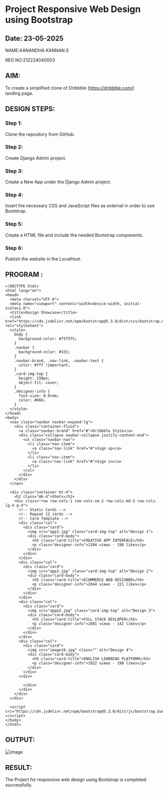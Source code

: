 # Project Responsive Web Design using Bootstrap
## Date: 23-05-2025

NAME:AANANDHA KANNAN.S

REG NO:212224040003

## AIM:
To create a simplified clone of Dribbble (https://dribbble.com/) landing page.


## DESIGN STEPS:

### Step 1:
Clone the repository from GitHub.

### Step 2:
Create Django Admin project.

### Step 3:
Create a New App under the Django Admin project.

### Step 4:
Insert the necessary CSS and JavaScript files as external in order to use Bootstrap.

### Step 5:
Create a HTML file and include the needed Bootstrap components.

### Step 6:
Publish the website in the LocalHost.

## PROGRAM :
```
<!DOCTYPE html>
<html lang="en">
<head>
  <meta charset="UTF-8">
  <meta name="viewport" content="width=device-width, initial-scale=1.0">
  <title>Design Showcase</title>
  <link href="https://cdn.jsdelivr.net/npm/bootstrap@5.3.0/dist/css/bootstrap.min.css" rel="stylesheet">
  <style>
    body {
      background-color: #f5f5f5;
    }
    .navbar {
      background-color: #333;
    }
    .navbar-brand, .nav-link, .navbar-text {
      color: #fff !important;
    }
    .card-img-top {
      height: 150px;
      object-fit: cover;
    }
    .designer-info {
      font-size: 0.9rem;
      color: #666;
    }
  </style>
</head>
<body>
  <nav class="navbar navbar-expand-lg">
    <div class="container-fluid">
      <a class="navbar-brand" href="#">Dribbble Style</a>
      <div class="collapse navbar-collapse justify-content-end">
        <ul class="navbar-nav">
          <li class="nav-item">
            <a class="nav-link" href="#">Sign up</a>
          </li>
          <li class="nav-item">
            <a class="nav-link" href="#">Sign in</a>
          </li>
        </ul>
      </div>
    </div>
  </nav>

  <div class="container mt-4">
    <h2 class="mb-4">Shots</h2>
    <div class="row row-cols-1 row-cols-sm-2 row-cols-md-3 row-cols-lg-4 g-4">
      <!-- Static Cards -->
      <!-- Repeat 12 cards -->
      <!-- Card Template -->
      <div class="col">
        <div class="card">
          <img src="app1.jpg" class="card-img-top" alt="Design 1">
          <div class="card-body">
            <h5 class="card-title">CREATIVE APP INTERFACE</h5>
            <p class="designer-info">1204 views · 198 likes</p>
          </div>
        </div>
      </div>
      <div class="col">
        <div class="card">
          <img src="app2.jpg" class="card-img-top" alt="Design 2">
          <div class="card-body">
            <h5 class="card-title">ECOMMERCE WEB DESIGNER</h5>
            <p class="designer-info">2044 views · 221 likes</p>
          </div>
        </div>
      </div>
      <div class="col">
        <div class="card">
          <img src="appp3.jpg" class="card-img-top" alt="Design 3">
          <div class="card-body">
            <h5 class="card-title">FULL STACK DEVLOPER</h5>
            <p class="designer-info">1801 views · 142 likes</p>
          </div>
        </div>
      </div>
      <div class="col">
        <div class="card">
          <img src="image19.jpg" class="" alt="Design 4">
          <div class="card-body">
            <h5 class="card-title">ENGLISH LEARNING PLATFORM</h5>
            <p class="designer-info">1922 views · 198 likes</p>
          </div>
        </div>
      </div>
    
        </div>
      </div>
    </div>
  </div>

  <script src="https://cdn.jsdelivr.net/npm/bootstrap@5.3.0/dist/js/bootstrap.bundle.min.js"></script>
</body>
</html>

```
## OUTPUT:
![image](https://github.com/user-attachments/assets/74780e64-0656-40b5-86e4-dab6c29f9e3a)


## RESULT:
The Project for responsive web design using Bootstrap is completed successfully.
